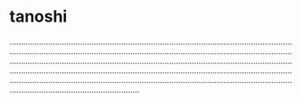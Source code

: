 # tanoshi

.....................................................................................................................................................................................................................................................................................................................................................................................................................................................................................................................................................................................................................................................................................................